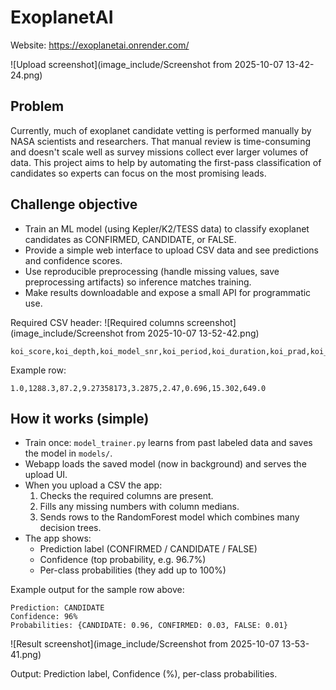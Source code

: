 # ExoplanetAI

Website: https://exoplanetai.onrender.com/

![Upload screenshot](image_include/Screenshot from 2025-10-07 13-42-24.png)

## Problem

Currently, much of exoplanet candidate vetting is performed manually by NASA scientists and researchers. That manual review is time-consuming and doesn't scale well as survey missions collect ever larger volumes of data. This project aims to help by automating the first-pass classification of candidates so experts can focus on the most promising leads.

## Challenge objective

- Train an ML model (using Kepler/K2/TESS data) to classify exoplanet candidates as CONFIRMED, CANDIDATE, or FALSE.
- Provide a simple web interface to upload CSV data and see predictions and confidence scores.
- Use reproducible preprocessing (handle missing values, save preprocessing artifacts) so inference matches training.
- Make results downloadable and expose a small API for programmatic use.

Required CSV header:
![Required columns screenshot](image_include/Screenshot from 2025-10-07 13-52-42.png)
```
koi_score,koi_depth,koi_model_snr,koi_period,koi_duration,koi_prad,koi_srad,koi_kepmag,koi_teq
```

Example row:
```
1.0,1288.3,87.2,9.27358173,3.2875,2.47,0.696,15.302,649.0
```

## How it works (simple)

- Train once: `model_trainer.py` learns from past labeled data and saves the model in `models/`.
- Webapp loads the saved model (now in background) and serves the upload UI.
- When you upload a CSV the app:
	1. Checks the required columns are present.
	2. Fills any missing numbers with column medians.
	3. Sends rows to the RandomForest model which combines many decision trees.
- The app shows:
	- Prediction label (CONFIRMED / CANDIDATE / FALSE)
	- Confidence (top probability, e.g. 96.7%)
	- Per-class probabilities (they add up to 100%)

Example output for the sample row above:
```
Prediction: CANDIDATE
Confidence: 96%
Probabilities: {CANDIDATE: 0.96, CONFIRMED: 0.03, FALSE: 0.01}
```

![Result screenshot](image_include/Screenshot from 2025-10-07 13-53-41.png)

Output: Prediction label, Confidence (%), per-class probabilities.
